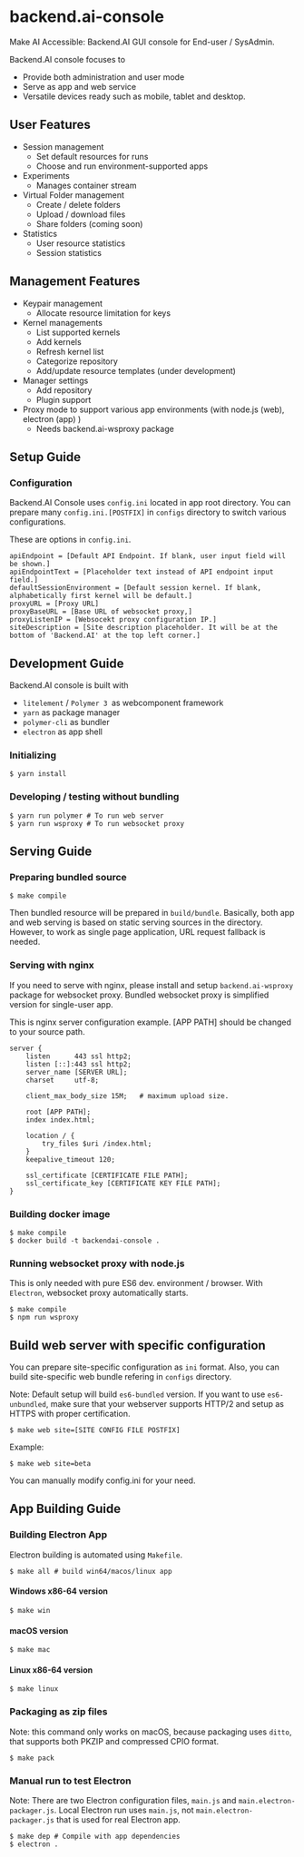 # backend.ai-console

Make AI Accessible: Backend.AI GUI console for End-user / SysAdmin.

Backend.AI console focuses to 

 * Provide both administration and user mode
 * Serve as app and web service
 * Versatile devices ready such as mobile, tablet and desktop.

## User Features
 * Session management
    * Set default resources for runs
    * Choose and run environment-supported apps
 * Experiments
    * Manages container stream
 * Virtual Folder management
    * Create / delete folders
    * Upload  / download files
    * Share folders (coming soon)
 * Statistics
    * User resource statistics
    * Session statistics

## Management Features
 * Keypair management
    * Allocate resource limitation for keys
 * Kernel managements
    * List supported kernels
	 * Add kernels
	 * Refresh kernel list
	 * Categorize repository
	 * Add/update resource templates (under development)
 * Manager settings
    * Add repository
    * Plugin support
 * Proxy mode to support various app environments (with node.js (web), electron (app) )
	 * Needs backend.ai-wsproxy package

## Setup Guide
### Configuration

Backend.AI Console uses `config.ini` located in app root directory. You can prepare many `config.ini.[POSTFIX]` in `configs` directory to switch various configurations.

These are options in `config.ini`.

```
apiEndpoint = [Default API Endpoint. If blank, user input field will be shown.]
apiEndpointText = [Placeholder text instead of API endpoint input field.]
defaultSessionEnvironment = [Default session kernel. If blank, alphabetically first kernel will be default.]
proxyURL = [Proxy URL]
proxyBaseURL = [Base URL of websocket proxy,]
proxyListenIP = [Websocekt proxy configuration IP.]
siteDescription = [Site description placeholder. It will be at the bottom of 'Backend.AI' at the top left corner.]
```

## Development Guide

Backend.AI console is built with  
 * `litelement` / `Polymer 3 `as webcomponent framework
 * `yarn` as package manager
 * `polymer-cli` as bundler
 * `electron` as app shell

### Initializing

```
$ yarn install
```

### Developing / testing without bundling

```
$ yarn run polymer # To run web server
$ yarn run wsproxy # To run websocket proxy
```

## Serving Guide

### Preparing bundled source

```
$ make compile
```

Then bundled resource will be prepared in `build/bundle`. Basically, both app and web serving is based on static serving sources in the directory. However, to work as single page application, URL request fallback is needed.

### Serving with nginx

If you need to serve with nginx, please install and setup `backend.ai-wsproxy` package for websocket proxy. Bundled websocket proxy is simplified version for single-user app.

This is nginx server configuration example. [APP PATH] should be changed to your source path.

```
server {
    listen      443 ssl http2;
    listen [::]:443 ssl http2;
    server_name [SERVER URL];
    charset     utf-8;

    client_max_body_size 15M;   # maximum upload size.

    root [APP PATH];
    index index.html;

    location / {
        try_files $uri /index.html;
    }
    keepalive_timeout 120;

    ssl_certificate [CERTIFICATE FILE PATH];
    ssl_certificate_key [CERTIFICATE KEY FILE PATH];
}
```

### Building docker image

```
$ make compile
$ docker build -t backendai-console .
```

### Running websocket proxy with node.js

This is only needed with pure ES6 dev. environment / browser. With `Electron`, websocket proxy automatically starts.

```
$ make compile
$ npm run wsproxy
```

## Build web server with specific configuration

You can prepare site-specific configuration as `ini` format. Also, you can build site-specific web bundle refering in `configs` directory.

Note: Default setup will build `es6-bundled` version. If you want to use `es6-unbundled`, make sure that your webserver supports HTTP/2 and setup as HTTPS with proper certification.

```
$ make web site=[SITE CONFIG FILE POSTFIX]
```

Example:

```
$ make web site=beta
```

You can manually modify config.ini for your need.

## App Building Guide
### Building Electron App

Electron building is automated using `Makefile`.

```
$ make all # build win64/macos/linux app
```

#### Windows x86-64 version

```
$ make win
```

#### macOS version

```
$ make mac
```

#### Linux x86-64 version

```
$ make linux
```

### Packaging as zip files
Note: this command only works on macOS, because packaging uses `ditto`, that supports both PKZIP and compressed CPIO format.

```
$ make pack
```

### Manual run to test Electron

Note: There are two Electron configuration files, `main.js` and `main.electron-packager.js`. Local Electron run uses `main.js`, not `main.electron-packager.js` that is used for real Electron app.

```
$ make dep # Compile with app dependencies
$ electron . 
```
